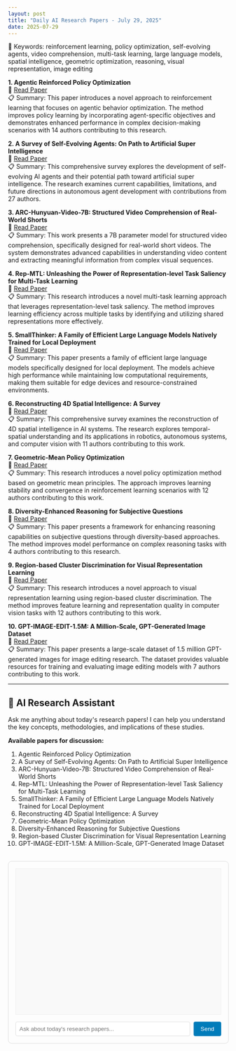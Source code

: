 ```yaml
---
layout: post
title: "Daily AI Research Papers - July 29, 2025"
date: 2025-07-29
---
```


🔑 Keywords: reinforcement learning, policy optimization, self-evolving agents, video comprehension, multi-task learning, large language models, spatial intelligence, geometric optimization, reasoning, visual representation, image editing

**1. Agentic Reinforced Policy Optimization**  
🔗 [Read Paper](https://huggingface.co/papers/2507.19849)  
📋 Summary: This paper introduces a novel approach to reinforcement learning that focuses on agentic behavior optimization. The method improves policy learning by incorporating agent-specific objectives and demonstrates enhanced performance in complex decision-making scenarios with 14 authors contributing to this research.

**2. A Survey of Self-Evolving Agents: On Path to Artificial Super Intelligence**  
🔗 [Read Paper](https://huggingface.co/papers/2507.21046)  
📋 Summary: This comprehensive survey explores the development of self-evolving AI agents and their potential path toward artificial super intelligence. The research examines current capabilities, limitations, and future directions in autonomous agent development with contributions from 27 authors.

**3. ARC-Hunyuan-Video-7B: Structured Video Comprehension of Real-World Shorts**  
🔗 [Read Paper](https://huggingface.co/papers/2507.20939)  
📋 Summary: This work presents a 7B parameter model for structured video comprehension, specifically designed for real-world short videos. The system demonstrates advanced capabilities in understanding video content and extracting meaningful information from complex visual sequences.

**4. Rep-MTL: Unleashing the Power of Representation-level Task Saliency for Multi-Task Learning**  
🔗 [Read Paper](https://huggingface.co/papers/2507.21049)  
📋 Summary: This research introduces a novel multi-task learning approach that leverages representation-level task saliency. The method improves learning efficiency across multiple tasks by identifying and utilizing shared representations more effectively.

**5. SmallThinker: A Family of Efficient Large Language Models Natively Trained for Local Deployment**  
🔗 [Read Paper](https://huggingface.co/papers/2507.20984)  
📋 Summary: This paper presents a family of efficient large language models specifically designed for local deployment. The models achieve high performance while maintaining low computational requirements, making them suitable for edge devices and resource-constrained environments.

**6. Reconstructing 4D Spatial Intelligence: A Survey**  
🔗 [Read Paper](https://huggingface.co/papers/2507.21045)  
📋 Summary: This comprehensive survey examines the reconstruction of 4D spatial intelligence in AI systems. The research explores temporal-spatial understanding and its applications in robotics, autonomous systems, and computer vision with 11 authors contributing to this work.

**7. Geometric-Mean Policy Optimization**  
🔗 [Read Paper](https://huggingface.co/papers/2507.20673)  
📋 Summary: This research introduces a novel policy optimization method based on geometric mean principles. The approach improves learning stability and convergence in reinforcement learning scenarios with 12 authors contributing to this work.

**8. Diversity-Enhanced Reasoning for Subjective Questions**  
🔗 [Read Paper](https://huggingface.co/papers/2507.20187)  
📋 Summary: This paper presents a framework for enhancing reasoning capabilities on subjective questions through diversity-based approaches. The method improves model performance on complex reasoning tasks with 4 authors contributing to this research.

**9. Region-based Cluster Discrimination for Visual Representation Learning**  
🔗 [Read Paper](https://huggingface.co/papers/2507.20025)  
📋 Summary: This research introduces a novel approach to visual representation learning using region-based cluster discrimination. The method improves feature learning and representation quality in computer vision tasks with 12 authors contributing to this work.

**10. GPT-IMAGE-EDIT-1.5M: A Million-Scale, GPT-Generated Image Dataset**  
🔗 [Read Paper](https://huggingface.co/papers/2507.21033)  
📋 Summary: This paper presents a large-scale dataset of 1.5 million GPT-generated images for image editing research. The dataset provides valuable resources for training and evaluating image editing models with 7 authors contributing to this work.

---

## 🤖 AI Research Assistant

Ask me anything about today's research papers! I can help you understand the key concepts, methodologies, and implications of these studies.

**Available papers for discussion:**
1. Agentic Reinforced Policy Optimization
2. A Survey of Self-Evolving Agents: On Path to Artificial Super Intelligence
3. ARC-Hunyuan-Video-7B: Structured Video Comprehension of Real-World Shorts
4. Rep-MTL: Unleashing the Power of Representation-level Task Saliency for Multi-Task Learning
5. SmallThinker: A Family of Efficient Large Language Models Natively Trained for Local Deployment
6. Reconstructing 4D Spatial Intelligence: A Survey
7. Geometric-Mean Policy Optimization
8. Diversity-Enhanced Reasoning for Subjective Questions
9. Region-based Cluster Discrimination for Visual Representation Learning
10. GPT-IMAGE-EDIT-1.5M: A Million-Scale, GPT-Generated Image Dataset

<div id="ai-assistant">
  <div id="chat-container">
    <div id="chat-messages"></div>
    <div id="input-container">
      <input type="text" id="user-input" placeholder="Ask about today's research papers..." />
      <button onclick="sendMessage()">Send</button>
    </div>
  </div>
</div>

<script>
// AI Assistant functionality with real API
let chatMessages = [];

async function sendMessage() {
  const input = document.getElementById('user-input');
  const message = input.value.trim();
  
  if (message) {
    addMessage('user', message);
    input.value = '';
    
    // Show typing indicator
    const typingDiv = document.createElement('div');
    typingDiv.className = 'message assistant-message';
    typingDiv.innerHTML = '<strong>AI Assistant:</strong> <em>Thinking...</em>';
    document.getElementById('chat-messages').appendChild(typingDiv);
    
    try {
      const response = await callAIAPI(message);
      // Remove typing indicator
      typingDiv.remove();
      addMessage('assistant', response);
    } catch (error) {
      // Remove typing indicator
      typingDiv.remove();
      addMessage('assistant', 'Sorry, I encountered an error. Please try again.');
    }
  }
}

async function callAIAPI(userMessage) {
  const papers = [
    '1. Agentic Reinforced Policy Optimization',
    '2. A Survey of Self-Evolving Agents: On Path to Artificial Super Intelligence',
    '3. ARC-Hunyuan-Video-7B: Structured Video Comprehension of Real-World Shorts',
    '4. Rep-MTL: Unleashing the Power of Representation-level Task Saliency for Multi-Task Learning',
    '5. SmallThinker: A Family of Efficient Large Language Models Natively Trained for Local Deployment',
    '6. Reconstructing 4D Spatial Intelligence: A Survey',
    '7. Geometric-Mean Policy Optimization',
    '8. Diversity-Enhanced Reasoning for Subjective Questions',
    '9. Region-based Cluster Discrimination for Visual Representation Learning',
    '10. GPT-IMAGE-EDIT-1.5M: A Million-Scale, GPT-Generated Image Dataset'
  ];
  
  const prompt = `You are an AI research assistant. A user is asking about today's research papers. Here are the papers:\n\n${papers.join('\n')}\n\nUser question: ${userMessage}\n\nPlease provide a helpful, accurate response based on the research papers. Focus on explaining concepts, methodologies, and implications. Keep your response concise but informative.`;
  
  const response = await fetch('/api/ai-assistant', {
    method: 'POST',
    headers: {
      'Content-Type': 'application/json',
    },
    body: JSON.stringify({
      message: userMessage,
      papers: papers,
      prompt: prompt
    })
  });
  
  if (response.ok) {
    const data = await response.json();
    return data.response;
  } else {
    throw new Error('API call failed');
  }
}

function addMessage(sender, text) {
  const messagesContainer = document.getElementById('chat-messages');
  const messageDiv = document.createElement('div');
  messageDiv.className = `message ${sender}-message`;
  messageDiv.innerHTML = `<strong>${sender === 'user' ? 'You' : 'AI Assistant'}:</strong> ${text}`;
  messagesContainer.appendChild(messageDiv);
  messagesContainer.scrollTop = messagesContainer.scrollHeight;
}

// Enter key support
document.getElementById('user-input').addEventListener('keypress', function(e) {
  if (e.key === 'Enter') {
    sendMessage();
  }
});
</script>

<style>
#ai-assistant {
  margin-top: 2rem;
  border: 1px solid #ddd;
  border-radius: 8px;
  padding: 1rem;
}

#chat-container {
  max-width: 100%;
}

#chat-messages {
  height: 300px;
  overflow-y: auto;
  border: 1px solid #eee;
  padding: 1rem;
  margin-bottom: 1rem;
  background: #f9f9f9;
}

.message {
  margin-bottom: 0.5rem;
  padding: 0.5rem;
  border-radius: 4px;
}

.user-message {
  background: #e3f2fd;
  text-align: right;
}

.assistant-message {
  background: #f1f8e9;
}

#input-container {
  display: flex;
  gap: 0.5rem;
}

#user-input {
  flex: 1;
  padding: 0.5rem;
  border: 1px solid #ddd;
  border-radius: 4px;
}

button {
  padding: 0.5rem 1rem;
  background: #007cba;
  color: white;
  border: none;
  border-radius: 4px;
  cursor: pointer;
}

button:hover {
  background: #005a87;
}
</style> 